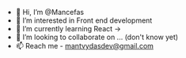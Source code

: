 - 👋 Hi, I’m @Mancefas
- 👀 I’m interested in Front end development
- 🌱 I’m currently learning React ->
- 💞️ I’m looking to collaborate on ... (don't know yet)
- 📫 Reach me - mantvydasdev@gmail.com

<!---
Mancefas/Mancefas is a ✨ special ✨ repository because its `README.md` (this file) appears on your GitHub profile.
You can click the Preview link to take a look at your changes.
--->
